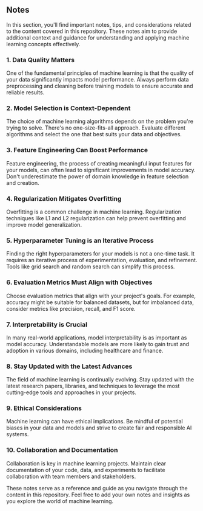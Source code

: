 ## Notes
In this section, you'll find important notes, tips, and considerations related to the content covered in this repository. These notes aim to provide additional context and guidance for understanding and applying machine learning concepts effectively.

### 1. Data Quality Matters
One of the fundamental principles of machine learning is that the quality of your data significantly impacts model performance. Always perform data preprocessing and cleaning before training models to ensure accurate and reliable results.

### 2. Model Selection is Context-Dependent
The choice of machine learning algorithms depends on the problem you're trying to solve. There's no one-size-fits-all approach. Evaluate different algorithms and select the one that best suits your data and objectives.

### 3. Feature Engineering Can Boost Performance
Feature engineering, the process of creating meaningful input features for your models, can often lead to significant improvements in model accuracy. Don't underestimate the power of domain knowledge in feature selection and creation.

### 4. Regularization Mitigates Overfitting
Overfitting is a common challenge in machine learning. Regularization techniques like L1 and L2 regularization can help prevent overfitting and improve model generalization.

### 5. Hyperparameter Tuning is an Iterative Process
Finding the right hyperparameters for your models is not a one-time task. It requires an iterative process of experimentation, evaluation, and refinement. Tools like grid search and random search can simplify this process.

### 6. Evaluation Metrics Must Align with Objectives
Choose evaluation metrics that align with your project's goals. For example, accuracy might be suitable for balanced datasets, but for imbalanced data, consider metrics like precision, recall, and F1 score.

### 7. Interpretability is Crucial
In many real-world applications, model interpretability is as important as model accuracy. Understandable models are more likely to gain trust and adoption in various domains, including healthcare and finance.

### 8. Stay Updated with the Latest Advances
The field of machine learning is continually evolving. Stay updated with the latest research papers, libraries, and techniques to leverage the most cutting-edge tools and approaches in your projects.

### 9. Ethical Considerations
Machine learning can have ethical implications. Be mindful of potential biases in your data and models and strive to create fair and responsible AI systems.

### 10. Collaboration and Documentation
Collaboration is key in machine learning projects. Maintain clear documentation of your code, data, and experiments to facilitate collaboration with team members and stakeholders.

These notes serve as a reference and guide as you navigate through the content in this repository. Feel free to add your own notes and insights as you explore the world of machine learning.